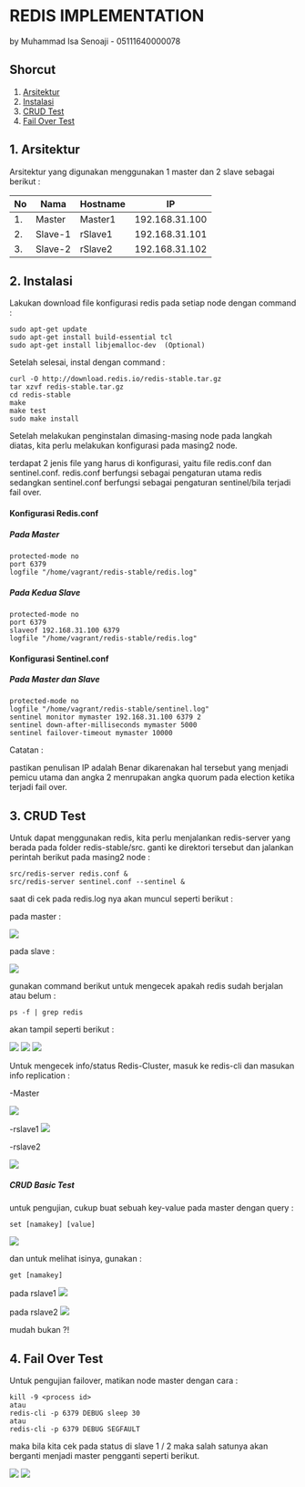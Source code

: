 # REDIS IMPLEMENTATION
by Muhammad Isa Senoaji - 05111640000078


## Shorcut
   1. [Arsitektur](#1-arsitektur)
   2. [Instalasi](#2-instalasi)
   3. [CRUD Test](#3-crud-test)
   4. [Fail Over Test](#4-fail-over-test)

## 1. Arsitektur
Arsitektur yang digunakan menggunakan 1 master dan 2 slave sebagai berikut :

| No | Nama | Hostname | IP |
|---|------|-------|----|
|1.| Master | Master1 | 192.168.31.100 |
|2.| Slave-1 | rSlave1 | 192.168.31.101 |
|3.| Slave-2 | rSlave2 | 192.168.31.102 |

## 2. Instalasi

Lakukan download file konfigurasi redis pada setiap node dengan command :

```
sudo apt-get update 
sudo apt-get install build-essential tcl
sudo apt-get install libjemalloc-dev  (Optional)
```

Setelah selesai, instal dengan command :

```
curl -O http://download.redis.io/redis-stable.tar.gz
tar xzvf redis-stable.tar.gz
cd redis-stable
make
make test
sudo make install
```

Setelah melakukan penginstalan dimasing-masing node pada langkah diatas, kita perlu melakukan konfigurasi pada masing2 node.

terdapat 2 jenis file yang harus di konfigurasi, yaitu file redis.conf dan sentinel.conf. redis.conf berfungsi sebagai pengaturan utama redis sedangkan sentinel.conf berfungsi sebagai pengaturan sentinel/bila terjadi fail over.

#### Konfigurasi Redis.conf
##### Pada Master

```
protected-mode no
port 6379
logfile "/home/vagrant/redis-stable/redis.log"
```

##### Pada Kedua Slave

```
protected-mode no
port 6379
slaveof 192.168.31.100 6379
logfile "/home/vagrant/redis-stable/redis.log"
```

#### Konfigurasi Sentinel.conf
##### Pada Master dan Slave

```
protected-mode no
logfile "/home/vagrant/redis-stable/sentinel.log"
sentinel monitor mymaster 192.168.31.100 6379 2
sentinel down-after-milliseconds mymaster 5000
sentinel failover-timeout mymaster 10000
```

Catatan : 

pastikan penulisan IP adalah Benar dikarenakan hal tersebut yang menjadi pemicu utama dan angka 2 menrupakan angka quorum pada election ketika terjadi fail over.


## 3. CRUD Test

Untuk dapat menggunakan redis, kita perlu menjalankan redis-server yang berada pada folder redis-stable/src. ganti ke direktori tersebut dan jalankan perintah berikut pada masing2 node :

```
src/redis-server redis.conf &
src/redis-server sentinel.conf --sentinel &
```
saat di cek pada redis.log nya akan muncul seperti berikut :

pada master :

<img src="/Redis/screenshot/master log.PNG">

pada slave :

<img src="/Redis/screenshot/slave log.PNG">

gunakan command berikut untuk mengecek apakah redis sudah berjalan atau belum :

```
ps -f | grep redis
```

akan tampil seperti berikut :

<img src="/Redis/screenshot/master status.PNG">
<img src="/Redis/screenshot/slave1 status.PNG">
<img src="/Redis/screenshot/slave2 status.PNG">


Untuk mengecek info/status Redis-Cluster, masuk ke redis-cli dan masukan info replication :

-Master

<img src="/Redis/screenshot/master info.PNG">

-rslave1
<img src="/Redis/screenshot/slave1 info.PNG">

-rslave2

<img src="/Redis/screenshot/slave2 info.PNG">

##### CRUD Basic Test

untuk pengujian, cukup buat sebuah key-value pada master dengan query :

```
set [namakey] [value]
```

<img src="/Redis/screenshot/setkey.PNG">

dan untuk melihat isinya, gunakan :

```
get [namakey]
```

pada rslave1
<img src="/Redis/screenshot/getslave1.PNG">

pada rslave2
<img src="/Redis/screenshot/getslave2.PNG">

mudah bukan ?!

## 4. Fail Over Test

Untuk pengujian failover, matikan node master dengan cara :

```
kill -9 <process id>
atau
redis-cli -p 6379 DEBUG sleep 30
atau
redis-cli -p 6379 DEBUG SEGFAULT 
```

maka bila kita cek pada status di slave 1 / 2 maka salah satunya akan berganti menjadi master pengganti seperti berikut.

<img src="/Redis/screenshot/failover.PNG">
<img src="/Redis/screenshot/failover2.PNG">



